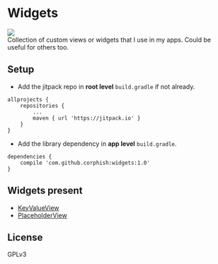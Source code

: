 # Widgets
[![](https://jitpack.io/v/corphish/Widgets.svg)](https://jitpack.io/#corphish/Widgets)  
Collection of custom views or widgets that I use in my apps.
Could be useful for others too.

## Setup
- Add the jitpack repo in __root level__ `build.gradle` if not already.
```
allprojects {
	repositories {
		...
		maven { url 'https://jitpack.io' }
	}
}
```
- Add the library dependency in __app level__ `build.gradle`.
```
dependencies {
	compile 'com.github.corphish:widgets:1.0'
}
```

## Widgets present
- [KeyValueView](https://github.com/corphish/Widgets/blob/master/widgets/docs/KeyValueView.md)
- [PlaceholderView](https://github.com/corphish/Widgets/blob/master/widgets/docs/PlaceholderView.md)

## License
GPLv3
